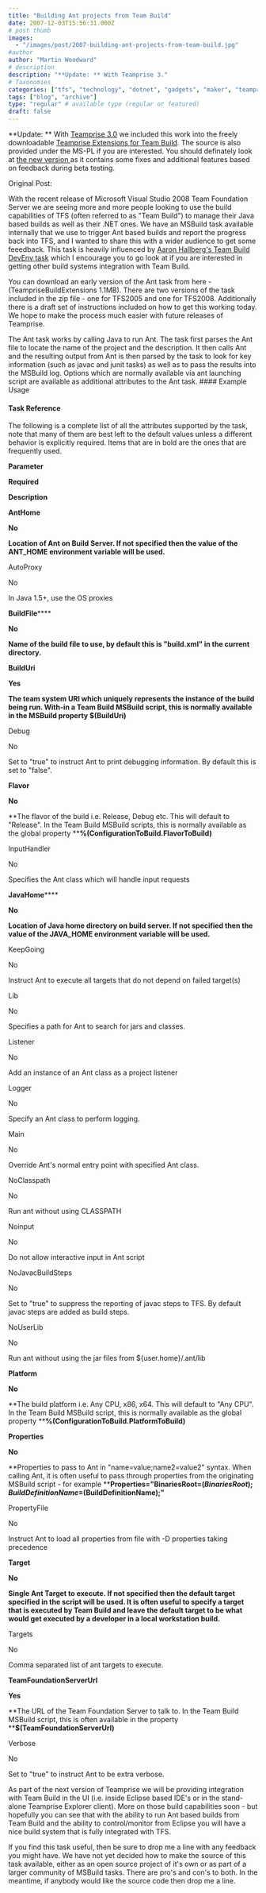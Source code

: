 ```yaml
---
title: "Building Ant projects from Team Build"
date: 2007-12-03T15:56:31.000Z
# post thumb
images:
  - "/images/post/2007-building-ant-projects-from-team-build.jpg"
#author
author: "Martin Woodward"
# description
description: "**Update: ** With Teamprise 3."
# Taxonomies
categories: ["tfs", "technology", "dotnet", "gadgets", "maker", "teamprise", "web", "programming", "personal"]
tags: ["blog", "archive"]
type: "regular" # available type (regular or featured)
draft: false
---
```

**Update: ** With [Teamprise 3.0](http://www.teamprise.com/) we included this work into the freely downloadable [Teamprise Extensions for Team Build](http://www.teamprise.com/products/build/).  The source is also provided under the MS-PL if you are interested.  You should definately look at [the new version ](http://www.teamprise.com/products/build/)as it contains some fixes and additional features based on feedback during beta testing.

Original Post:

With the recent release of Microsoft Visual Studio 2008 Team Foundation Server we are seeing more and more people looking to use the build capabilities of TFS (often referred to as "Team Build") to manage their Java based builds as well as their .NET ones.  We have an MSBuild task available internally that we use to trigger Ant based builds and report the progress back into TFS, and I wanted to share this with a wider audience to get some feeedback.  This task is heavily influenced by [Aaron Hallberg's Team Build DevEnv task](http://blogs.msdn.com/aaronhallberg/archive/2007/07/12/team-build-devenv-task.aspx) which I encourage you to go look at if you are interested in getting other build systems integration with Team Build. 

You can download an early version of the Ant task from here - (TeampriseBuildExtensions 1.1MB).  There are two versions of the task included in the zip file - one for TFS2005 and one for TFS2008.  Additionally there is a draft set of instructions included on how to get this working today.  We hope to make the process much easier with future releases of Teamprise. 

The Ant task works by calling Java to run Ant. The task first parses the Ant file to locate the name of the project and the description. It then calls Ant and the resulting output from Ant is then parsed by the task to look for key information (such as javac and junit tasks) as well as to pass the results into the MSBuild log. Options which are normally available via ant launching script are available as additional attributes to the Ant task.  #### Example Usage

<Ant TeamFoundationServerUrl="$(TeamFoundationServerUrl)" 
  BuildFile="$(SolutionRoot)\java\HelloWorld\build.xml" 
  BuildUri="$(BuildUri)" 
  AntHome="$(ANT_HOME)" 
  JavaHome="$(JAVA_HOME)" 
  Flavor="%(ConfigurationToBuild.FlavorToBuild)" 
  Platform="%(ConfigurationToBuild.PlatformToBuild)"   
  Properties="BinariesRoot=$(BinariesRoot);BuildNumber=$(BuildNumber);SourceGetVersion=$(SourceGetVersion)" />
#### Task Reference

The following is a complete list of all the attributes supported by the task, note that many of them are best left to the default values unless a different behavior is explicitly required. Items that are in bold are the ones that are frequently used. 

**Parameter**

**Required**

**Description**

**AntHome**

**No**

**Location of Ant on Build Server.  If not specified then the value of the ANT_HOME environment variable will be used.**

AutoProxy

No

In Java 1.5+, use the OS proxies

**BuildFile******

**No**

**Name of the build file to use, by default this is "build.xml" in the current directory.**

**BuildUri**

**Yes**

**The team system URI which uniquely represents the instance of the build being run.  With-in a Team Build MSBuild script, this is normally available in the MSBuild property $(BuildUri)**

Debug

No

Set to "true" to instruct Ant to print debugging information.  By default this is set to "false".

**Flavor**

**No**

**The flavor of the build i.e. Release, Debug etc.  This will default to "Release".  In the Team Build MSBuild scripts, this is normally available as the global property ****%(ConfigurationToBuild.FlavorToBuild)**

InputHandler

No

Specifies the Ant class which will handle input requests

**JavaHome******

**No**

**Location of Java home directory on build server.  If not specified then the value of the JAVA_HOME environment variable will be used.**

KeepGoing

No

Instruct Ant to execute all targets that do not depend on failed target(s)

Lib

No

Specifies a path for Ant to search for jars and classes.

Listener

No

Add an instance of an Ant class as a project listener

Logger

No

Specify an Ant class to perform logging.

Main

No

Override Ant's normal entry point with specified Ant class.

NoClasspath

No

Run ant without using CLASSPATH

Noinput

No

Do not allow interactive input in Ant script

NoJavacBuildSteps

No

Set to "true" to suppress the reporting of javac steps to TFS.  By default javac steps are added as build steps.

NoUserLib

No

Run ant without using the jar files from ${user.home}/.ant/lib

**Platform**

**No**

**The build platform i.e. Any CPU, x86, x64.   This will default to "Any CPU".  In the Team Build MSBuild script, this is normally available as the global property ****%(ConfigurationToBuild.PlatformToBuild)**

**Properties**

**No**

**Properties to pass to Ant in "name=value;name2=value2" syntax.  When calling Ant, it is often useful to pass through properties from the originating MSBuild script - for example ****Properties="BinariesRoot=$(BinariesRoot);BuildDefinitionName=$(BuildDefinitionName);"**

PropertyFile

No

Instruct Ant to load all properties from file with -D properties taking precedence

**Target**

**No**

**Single Ant Target to execute.  If not specified then the default target specified in the script will be used.  It is often useful to specify a target that is executed by Team Build and leave the default target to be what would get executed by a developer in a local workstation build.**

Targets

No

Comma separated list of ant targets to execute.

**TeamFoundationServerUrl**

**Yes**

**The URL of the Team Foundation Server to talk to.  In the Team Build MSBuild script, this is often available in the property ****$(TeamFoundationServerUrl)**

Verbose

No

Set to "true" to instruct Ant to be extra verbose.

As part of the next version of Teamprise we will be providing integration with Team Build in the UI (i.e. inside Eclipse based IDE's or in the stand-alone Teamprise Explorer client).  More on those build capabilities soon - but hopefully you can see that with the ability to run Ant based builds from Team Build and the ability to control/monitor from Eclipse you will have a nice build system that is fully integrated with TFS.

If you find this task useful, then be sure to drop me a line with any feedback you might have.  We have not yet decided how to make the source of this task available, either as an open source project of it's own or as part of a larger community of MSBuild tasks.  There are pro's and con's to both.  In the meantime, if anybody would like the source code then drop me a line.